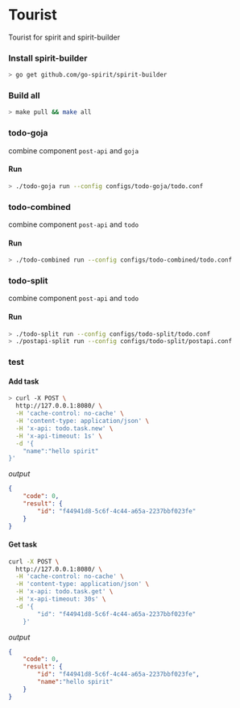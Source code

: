 # Tourist
Tourist for spirit and spirit-builder

### Install spirit-builder

```bash
> go get github.com/go-spirit/spirit-builder
```

### Build all

```bash
> make pull && make all
```

### todo-goja

combine component `post-api` and `goja`

#### Run

```bash
> ./todo-goja run --config configs/todo-goja/todo.conf
```


### todo-combined

combine component `post-api` and `todo`

#### Run

```bash
> ./todo-combined run --config configs/todo-combined/todo.conf
```

### todo-split

combine component `post-api` and `todo`

#### Run

```bash
> ./todo-split run --config configs/todo-split/todo.conf
> ./postapi-split run --config configs/todo-split/postapi.conf
```

### test

#### Add task

```bash
> curl -X POST \
  http://127.0.0.1:8080/ \
  -H 'cache-control: no-cache' \
  -H 'content-type: application/json' \
  -H 'x-api: todo.task.new' \
  -H 'x-api-timeout: 1s' \
  -d '{
	"name":"hello spirit"
}'
```

*output*

```json
{
    "code": 0,
    "result": {
        "id": "f44941d8-5c6f-4c44-a65a-2237bbf023fe"
    }
}
```

#### Get task

```bash
curl -X POST \
  http://127.0.0.1:8080/ \
  -H 'cache-control: no-cache' \
  -H 'content-type: application/json' \
  -H 'x-api: todo.task.get' \
  -H 'x-api-timeout: 30s' \
  -d '{
        "id": "f44941d8-5c6f-4c44-a65a-2237bbf023fe"
    }'
```

*output*

```json
{
    "code": 0,
    "result": {
        "id": "f44941d8-5c6f-4c44-a65a-2237bbf023fe",
        "name":"hello spirit"
    }
}
```